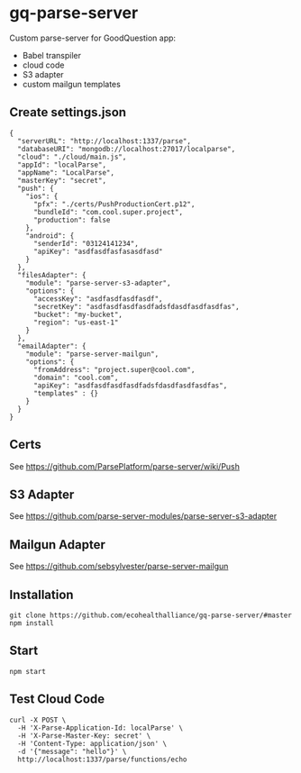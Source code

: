 # gq-parse-server

Custom parse-server for GoodQuestion app:
 - Babel transpiler
 - cloud code
 - S3 adapter
 - custom mailgun templates

## Create settings.json
```
{
  "serverURL": "http://localhost:1337/parse",
  "databaseURI": "mongodb://localhost:27017/localparse",
  "cloud": "./cloud/main.js",
  "appId": "localParse",
  "appName": "LocalParse",
  "masterKey": "secret",
  "push": {
    "ios": {
      "pfx": "./certs/PushProductionCert.p12",
      "bundleId": "com.cool.super.project",
      "production": false
    },
    "android": {
      "senderId": "03124141234",
      "apiKey": "asdfasdfasfasasdfasd"
    }
  },
  "filesAdapter": {
    "module": "parse-server-s3-adapter",
    "options": {
      "accessKey": "asdfasdfasdfasdf",
      "secretKey": "asdfasdfasdfasdfadsfdasdfasdfasdfas",
      "bucket": "my-bucket",
      "region": "us-east-1"
    }
  },
  "emailAdapter": {
    "module": "parse-server-mailgun",
    "options": {
      "fromAddress": "project.super@cool.com",
      "domain": "cool.com",
      "apiKey": "asdfasdfasdfasdfadsfdasdfasdfasdfas",
      "templates" : {}
    }
  }
}
```

## Certs

See https://github.com/ParsePlatform/parse-server/wiki/Push

## S3 Adapter

See https://github.com/parse-server-modules/parse-server-s3-adapter

## Mailgun Adapter

See https://github.com/sebsylvester/parse-server-mailgun

## Installation
```
git clone https://github.com/ecohealthalliance/gq-parse-server/#master
npm install
```

## Start
```
npm start
```

## Test Cloud Code
```
curl -X POST \
  -H 'X-Parse-Application-Id: localParse' \
  -H 'X-Parse-Master-Key: secret' \
  -H 'Content-Type: application/json' \
  -d '{"message": "hello"}' \
  http://localhost:1337/parse/functions/echo
````
